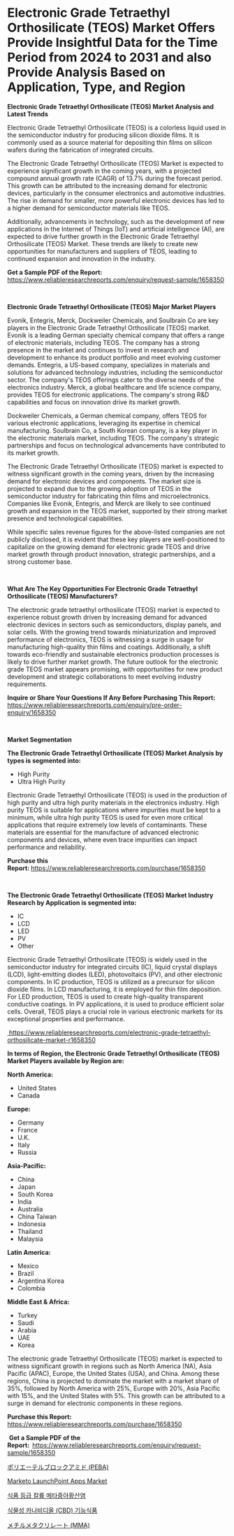 <p><h1>Electronic Grade Tetraethyl Orthosilicate (TEOS) Market Offers Provide Insightful Data for the Time Period from 2024 to 2031 and also Provide Analysis Based on Application, Type, and Region</h1></p><p><strong>Electronic Grade Tetraethyl Orthosilicate (TEOS) Market Analysis and Latest Trends</strong></p>
<p><p>Electronic Grade Tetraethyl Orthosilicate (TEOS) is a colorless liquid used in the semiconductor industry for producing silicon dioxide films. It is commonly used as a source material for depositing thin films on silicon wafers during the fabrication of integrated circuits.</p><p>The Electronic Grade Tetraethyl Orthosilicate (TEOS) Market is expected to experience significant growth in the coming years, with a projected compound annual growth rate (CAGR) of 13.7% during the forecast period. This growth can be attributed to the increasing demand for electronic devices, particularly in the consumer electronics and automotive industries. The rise in demand for smaller, more powerful electronic devices has led to a higher demand for semiconductor materials like TEOS.</p><p>Additionally, advancements in technology, such as the development of new applications in the Internet of Things (IoT) and artificial intelligence (AI), are expected to drive further growth in the Electronic Grade Tetraethyl Orthosilicate (TEOS) Market. These trends are likely to create new opportunities for manufacturers and suppliers of TEOS, leading to continued expansion and innovation in the industry.</p></p>
<p><strong>Get a Sample PDF of the Report:&nbsp;</strong> <a href="https://www.reliableresearchreports.com/enquiry/request-sample/1658350">https://www.reliableresearchreports.com/enquiry/request-sample/1658350</a></p>
<p>&nbsp;</p>
<p><strong>Electronic Grade Tetraethyl Orthosilicate (TEOS) Major Market Players</strong></p>
<p><p>Evonik, Entegris, Merck, Dockweiler Chemicals, and Soulbrain Co are key players in the Electronic Grade Tetraethyl Orthosilicate (TEOS) market. Evonik is a leading German specialty chemical company that offers a range of electronic materials, including TEOS. The company has a strong presence in the market and continues to invest in research and development to enhance its product portfolio and meet evolving customer demands. Entegris, a US-based company, specializes in materials and solutions for advanced technology industries, including the semiconductor sector. The company's TEOS offerings cater to the diverse needs of the electronics industry. Merck, a global healthcare and life science company, provides TEOS for electronic applications. The company's strong R&D capabilities and focus on innovation drive its market growth.</p><p>Dockweiler Chemicals, a German chemical company, offers TEOS for various electronic applications, leveraging its expertise in chemical manufacturing. Soulbrain Co, a South Korean company, is a key player in the electronic materials market, including TEOS. The company's strategic partnerships and focus on technological advancements have contributed to its market growth.</p><p>The Electronic Grade Tetraethyl Orthosilicate (TEOS) market is expected to witness significant growth in the coming years, driven by the increasing demand for electronic devices and components. The market size is projected to expand due to the growing adoption of TEOS in the semiconductor industry for fabricating thin films and microelectronics. Companies like Evonik, Entegris, and Merck are likely to see continued growth and expansion in the TEOS market, supported by their strong market presence and technological capabilities.</p><p>While specific sales revenue figures for the above-listed companies are not publicly disclosed, it is evident that these key players are well-positioned to capitalize on the growing demand for electronic grade TEOS and drive market growth through product innovation, strategic partnerships, and a strong customer base.</p></p>
<p>&nbsp;</p>
<p><strong>What Are The Key Opportunities For Electronic Grade Tetraethyl Orthosilicate (TEOS) Manufacturers?</strong></p>
<p><p>The electronic grade tetraethyl orthosilicate (TEOS) market is expected to experience robust growth driven by increasing demand for advanced electronic devices in sectors such as semiconductors, display panels, and solar cells. With the growing trend towards miniaturization and improved performance of electronics, TEOS is witnessing a surge in usage for manufacturing high-quality thin films and coatings. Additionally, a shift towards eco-friendly and sustainable electronics production processes is likely to drive further market growth. The future outlook for the electronic grade TEOS market appears promising, with opportunities for new product development and strategic collaborations to meet evolving industry requirements.</p></p>
<p><strong>Inquire or Share Your Questions If Any Before Purchasing This Report:</strong> <a href="https://www.reliableresearchreports.com/enquiry/pre-order-enquiry/1658350">https://www.reliableresearchreports.com/enquiry/pre-order-enquiry/1658350</a></p>
<p>&nbsp;</p>
<p><strong>Market Segmentation</strong></p>
<p><strong>The Electronic Grade Tetraethyl Orthosilicate (TEOS) Market Analysis by types is segmented into:</strong></p>
<p><ul><li>High Purity</li><li>Ultra High Purity</li></ul></p>
<p><p>Electronic Grade Tetraethyl Orthosilicate (TEOS) is used in the production of high purity and ultra high purity materials in the electronics industry. High purity TEOS is suitable for applications where impurities must be kept to a minimum, while ultra high purity TEOS is used for even more critical applications that require extremely low levels of contaminants. These materials are essential for the manufacture of advanced electronic components and devices, where even trace impurities can impact performance and reliability.</p></p>
<p><strong>Purchase this Report:&nbsp;</strong><a href="https://www.reliableresearchreports.com/purchase/1658350">https://www.reliableresearchreports.com/purchase/1658350</a></p>
<p>&nbsp;</p>
<p><strong>The Electronic Grade Tetraethyl Orthosilicate (TEOS) Market Industry Research by Application is segmented into:</strong></p>
<p><ul><li>IC</li><li>LCD</li><li>LED</li><li>PV</li><li>Other</li></ul></p>
<p><p>Electronic Grade Tetraethyl Orthosilicate (TEOS) is widely used in the semiconductor industry for integrated circuits (IC), liquid crystal displays (LCD), light-emitting diodes (LED), photovoltaics (PV), and other electronic components. In IC production, TEOS is utilized as a precursor for silicon dioxide films. In LCD manufacturing, it is employed for thin film deposition. For LED production, TEOS is used to create high-quality transparent conductive coatings. In PV applications, it is used to produce efficient solar cells. Overall, TEOS plays a crucial role in various electronic markets for its exceptional properties and performance.</p></p>
<p><a href="https://www.reliableresearchreports.com/electronic-grade-tetraethyl-orthosilicate-market-r1658350">&nbsp;https://www.reliableresearchreports.com/electronic-grade-tetraethyl-orthosilicate-market-r1658350</a></p>
<p><strong>In terms of Region, the Electronic Grade Tetraethyl Orthosilicate (TEOS) Market Players available by Region are:</strong></p>
<p>
    <p> <strong> North America: </strong>
        <ul>
            <li>United States</li>
            <li>Canada</li>
        </ul>
        </p> 
    <p> <strong> Europe: </strong>
        <ul>
            <li>Germany</li>
            <li>France</li>
            <li>U.K.</li>
            <li>Italy</li>
            <li>Russia</li>
        </ul>
        </p> 
    <p> <strong> Asia-Pacific: </strong>
        <ul>
            <li>China</li>
            <li>Japan</li>
            <li>South Korea</li>
            <li>India</li>
            <li>Australia</li>
            <li>China Taiwan</li>
            <li>Indonesia</li>
            <li>Thailand</li>
            <li>Malaysia</li>
        </ul>
        </p> 
    <p> <strong> Latin America: </strong>
        <ul>
            <li>Mexico</li>
            <li>Brazil</li>
            <li>Argentina Korea</li>
            <li>Colombia</li>
        </ul>
        </p> 
    <p> <strong> Middle East & Africa: </strong>
        <ul>
            <li>Turkey</li>
            <li>Saudi</li>
            <li>Arabia</li>
            <li>UAE</li>
            <li>Korea</li>
        </ul>
    </p>
    </p>
<p><p>The electronic grade Tetraethyl Orthosilicate (TEOS) market is expected to witness significant growth in regions such as North America (NA), Asia Pacific (APAC), Europe, the United States (USA), and China. Among these regions, China is projected to dominate the market with a market share of 35%, followed by North America with 25%, Europe with 20%, Asia Pacific with 15%, and the United States with 5%. This growth can be attributed to a surge in demand for electronic components in these regions.</p></p>
<p><strong>Purchase this Report: </strong><a href="https://www.reliableresearchreports.com/purchase/1658350">https://www.reliableresearchreports.com/purchase/1658350</a></p>
<p>&nbsp;<strong>Get a Sample PDF of the Report:&nbsp;&nbsp;</strong><a href="https://www.reliableresearchreports.com/enquiry/request-sample/1658350">https://www.reliableresearchreports.com/enquiry/request-sample/1658350</a></p>
<p><strong></strong></p>
<p><p><a href="https://github.com/CarlieShields/Market-Research-Report-List-1/blob/main/161511795859.md">ポリエーテルブロックアミド (PEBA)</a></p><p><a href="https://github.com/NaomieConner2023/Market-Research-Report-List-1/blob/main/marketo-launchpoint-apps-market.md">Marketo LaunchPoint Apps Market</a></p><p><a href="https://github.com/airdroplover110/Market-Research-Report-List-1/blob/main/309104887508.md">식품 등급 칼륨 메타중아황산염</a></p><p><a href="https://github.com/AnthonyWratten/Market-Research-Report-List-1/blob/main/847800487509.md">식물성 카나비디올 (CBD) 기능식품</a></p><p><a href="https://github.com/one-cool-chick/Market-Research-Report-List-1/blob/main/199650895858.md">メチルメタクリレート (MMA)</a></p></p>